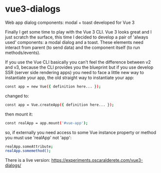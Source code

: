 # vue3-dialogs
Web app dialog components: modal + toast developed for Vue 3

Finally I get some time to play with the Vue 3 CLI. Vue 3 looks great and I just scratch the surface, this time I decided to develop a pair of 'always used' components: a modal dialog and a toast. These elements need interact from parent (to send data) and the component itself (to run methods/events).

If you use the Vue CLI basically you can't feel the difference between v2 and v3, because the CLI provides you the blueprint but if you use develop SSR (server side rendering apps) you need to face a little new way to instantiate your app, the old straight way to instantiate your app:

```bash
const app = new Vue({ definition here... });
```

changed to:

```bash
const app = Vue.createApp({ definition here... });
```

then mount it:

```bash
const realApp = app.mount('#vue-app');
```

so, if externally you need access to some Vue instance property or method you must use 'realApp' not 'app':

```bash
realApp.someAttribute;
realApp.somemethod();
```



There is a live version: https://experiments.oscaralderete.com/vue3-dialogs/
